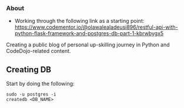 ### About
- Working through the following link as a starting point: https://www.codementor.io/@olawalealadeusi896/restful-api-with-python-flask-framework-and-postgres-db-part-1-kbrwbygx5

Creating a public blog of personal up-skilling journey in Python and CodeDojo-related content.

## Creating DB
Start by doing the following:

```
sudo -u postgres -i
createdb <DB_NAME>
```

